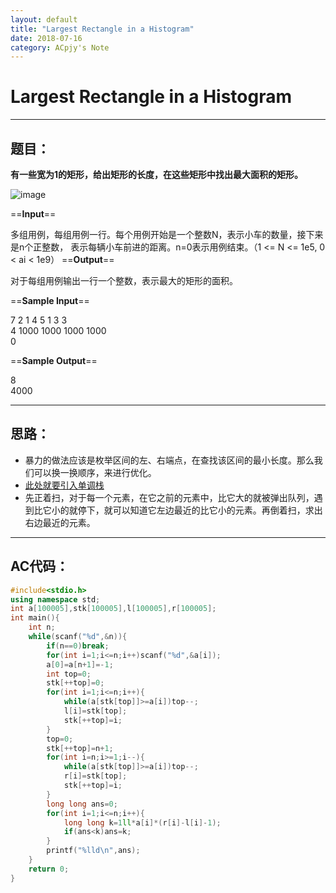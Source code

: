 ```yaml
---
layout: default
title: "Largest Rectangle in a Histogram"
date: 2018-07-16
category: ACpjy's Note
---
```


# Largest Rectangle in a Histogram

---
## 题目：
**有一些宽为1的矩形，给出矩形的长度，在这些矩形中找出最大面积的矩形。**

![image](https://odzkskevi.qnssl.com/45660aba95464e61adfbbcc7cea2c44c?v=1487345355)

==**Input**==

多组用例，每组用例一行。每个用例开始是一个整数N，表示小车的数量，接下来是n个正整数， 表示每辆小车前进的距离。n=0表示用例结束。（1 <= N <= 1e5, 0 < ai < 1e9）
==**Output**==

对于每组用例输出一行一个整数，表示最大的矩形的面积。

==**Sample Input**==

7 2 1 4 5 1 3 3  
4 1000 1000 1000 1000  
0

==**Sample Output**==

8  
4000

---

## 思路：
- 暴力的做法应该是枚举区间的左、右端点，在查找该区间的最小长度。那么我们可以换一换顺序，来进行优化。
- [此处就要引入单调栈](https://blog.csdn.net/wubaizhe/article/details/70136174)
- 先正着扫，对于每一个元素，在它之前的元素中，比它大的就被弹出队列，遇到比它小的就停下，就可以知道它左边最近的比它小的元素。再倒着扫，求出右边最近的元素。
---
## AC代码：

```C++
#include<stdio.h>
using namespace std;
int a[100005],stk[100005],l[100005],r[100005];
int main(){
	int n;
	while(scanf("%d",&n)){
		if(n==0)break;
		for(int i=1;i<=n;i++)scanf("%d",&a[i]);
		a[0]=a[n+1]=-1;
		int top=0;
		stk[++top]=0;
		for(int i=1;i<=n;i++){
			while(a[stk[top]]>=a[i])top--;
			l[i]=stk[top];
			stk[++top]=i;
		}
		top=0;
		stk[++top]=n+1;
		for(int i=n;i>=1;i--){
			while(a[stk[top]]>=a[i])top--;
			r[i]=stk[top];
			stk[++top]=i;
		}
		long long ans=0;
		for(int i=1;i<=n;i++){
			long long k=1ll*a[i]*(r[i]-l[i]-1);
			if(ans<k)ans=k;
		}
		printf("%lld\n",ans);	
	}
	return 0;
}
```
